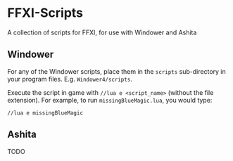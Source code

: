 # FFXI-Scripts
A collection of scripts for FFXI, for use with Windower and Ashita

## Windower

For any of the Windower scripts, place them in the `scripts` sub-directory in your program files. E.g. `Windower4/scripts`.

Execute the script in game with `//lua e <script_name>` (without the file extension). For example, to run `missingBlueMagic.lua`, you would type:

```
//lua e missingBlueMagic
```

## Ashita

TODO
